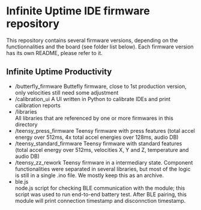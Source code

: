 # Infinite Uptime IDE firmware repository #

This repository contains several firmware versions, depending on the functionnalities and the board (see folder list below).
Each firmware version has its own README, please refer to it.


## Infinite Uptime Productivity ##
* /butterfly_firmware
  Buttefly firmware, close to 1st production version, only velocities still need some adjustment
* /calibration_ui
  A UI written in Python to calibrate IDEs and print calibration reports
* /libraries  
  All libraries that are referenced by one or more firmwares in this directory
* /teensy_press_firmware
  Teensy firmware with press features (total accel energy over 512ms, 4x total accel energies over 128ms, audio DB)
* /teensy_standard_firmware
  Teensy firmware with standard features (total accel energy over 512ms, velocities X, Y and Z, temperature and audio DB)
* /teensy_zz_rework
  Teensy firmware in a intermediary state. Component functionalities were separated in several libraries, but most of the logic is still in a single .ino file. We mostly keep this as an archive.
* ble.js  
  node.js script for checking BLE communication with the module; this script was used to run end-to-end battery test. After BLE pairing, this module will print connection timestamp and disconnction timestamp.


